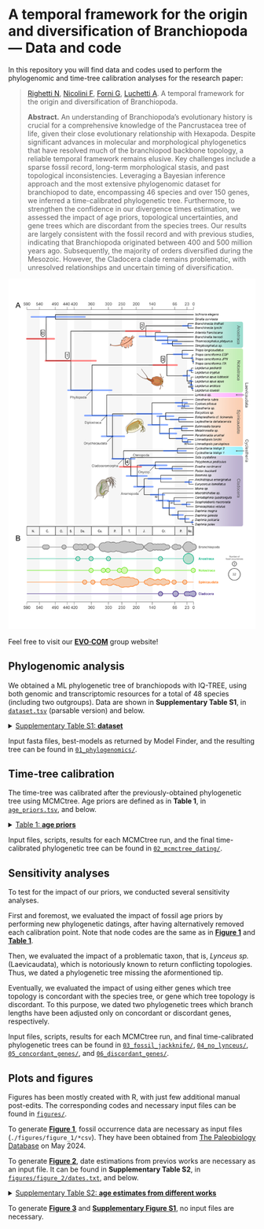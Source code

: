 # A temporal framework for the origin and diversification of Branchiopoda — Data and code

In this repository you will find data and codes used to perform the phylogenomic and time-tree calibration analyses for the research paper:
> [Righetti N](https://github.com/NiccoloRighetti), [Nicolini F](https://github.com/filonico), [Forni G](https://github.com/for-giobbe), [Luchetti A](https://github.com/andluche). A temporal framework for the origin and diversification of Branchiopoda.
>
> **Abstract.** An understanding of Branchiopoda’s evolutionary history is crucial for a comprehensive knowledge of the Pancrustacea tree of life, given their close evolutionary relationship with Hexapoda. Despite significant advances in molecular and morphological phylogenetics that have resolved much of the branchiopod backbone topology, a reliable temporal framework remains elusive. Key challenges include a sparse fossil record, long-term morphological stasis, and past topological inconsistencies. Leveraging a Bayesian inference approach and the most extensive phylogenomic dataset for branchiopod to date, encompassing 46 species and over 150 genes, we inferred a time-calibrated phylogenetic tree. Furthermore, to strengthen the confidence in our divergence times estimation, we assessed the impact of age priors, topological uncertainties, and gene trees which are discordant from the species trees. Our results are largely consistent with the fossil record and with previous studies, indicating that Branchiopoda originated between 400 and 500 million years ago. Subsequently, the majority of orders diversified during the Mesozoic. However, the Cladocera clade remains problematic, with unresolved relationships and uncertain timing of diversification.

<p align="center">
<img src="./figures/figure1/figure_1_FINAL.png">
</p>

Feel free to visit our **[EVO·COM](https://sites.google.com/view/evo-com-unibo/home)** group website!

## Phylogenomic analysis
We obtained a ML phylogenetic tree of branchiopods with IQ-TREE, using both genomic and transcriptomic resources for a total of 48 species (including two outgroups). Data are shown in **Supplementary Table S1**, in [<code>dataset.tsv</code>](./dataset.tsv) (parsable version) and below.

<details>

<summary><ins>Supplementary Table S1: <b>dataset</b></ins></summary>

| Species                       | ID   | Subclass   | Superorder    | Group          | Order         | Family            | GenBank Accession Number                                                                               | BUSCO statistics                        | BUSCO genes for phylogenomics | Reference                  |
| ----------------------------- | ---- | ---------- | ------------- | -------------- | ------------- | ----------------- | ------------------------------------------------------------------------------------------------------ | --------------------------------------- | ----------------------------- | -------------------------- |
| *Ischnura elegans*              | Iele | Outgroup   | Outgroup      | Outgroup       | Outgroup      | Outgroup          | [GCA_921293095.1](https://www.ncbi.nlm.nih.gov/datasets/genome/GCA_921293095.1/)                       | C:98.0%[S:97.4%,D:0.6%],F:0.9%,M:1.1%   | 134                           | Price et al., 2022         |
| *Sinella curviseta*             | Scur | Outgroup   | Outgroup      | Outgroup       | Outgroup      | Outgroup          | [GCA_004115045.3](https://www.ncbi.nlm.nih.gov/datasets/genome/GCA_004115045.3/)                       | C:96.3%[S:93.7%,D:2.6%],F:1.3%,M:2.4%   | 129                           | Zhang et al., 2019         |
| *Branchinecta lindahli*         | Blin | Sarsotraca | \-            | \-             | Anostraca     | Branchinectidae   | [GCA_023053555.1](https://www.ncbi.nlm.nih.gov/datasets/genome/GCA_023053555.1/)                       | C:90.8%[S:90.5%,D:0.3%],F:3.5%,M:5.7%   | 131                           | Kieran Blair et al., 2023a |
| *Branchinecta lynchi*           | Blyn | Sarsotraca | \-            | \-             | Anostraca     | Branchinectidae   | [GCA_023053575.1](https://www.ncbi.nlm.nih.gov/datasets/genome/GCA_023053575.1/)                       | C:90.1%[S:89.4%,D:0.7%],F:4.0%,M:5.9%   | 130                           | Kieran Blair et al., 2023b |
| *Artemia franciscana*           | Afr1 | Sarsotraca | \-            | \-             | Anostraca     | Artemiidae        | [Korea Polar Research Institute](https://antagen.kopri.re.kr/project/genome_info_iframe.php?Code=AF01) | C:66.4%[S:62.5%,D:3.9%],F:20.5%,M:13.1% | 105                           | NA                         |
| *Branchinella herrodi*          | Bher | Sarsotraca | \-            | \-             | Anostraca     | Thamnocephalidae  | [SRR4113492](https://trace.ncbi.nlm.nih.gov/Traces?run=SRR4113492)                                     | C:75.2%[S:73.4%,D:1.8%],F:14.3%,M:10.5% | 123                           | Schwentner et al., 2018    |
| *Streptocephalus sp.*           | Stsp | Sarsotraca | \-            | \-             | Anostraca     | Streptocephalidae | [SRR5140122](https://trace.ncbi.nlm.nih.gov/Traces?run=SRR5140122)                                     | C:21.7%[S:21.5%,D:0.2%],F:36.5%,M:41.8% | 90                            | Schwentner et al., 2018    |
| *Thamnocephalus platyurus*      | Tpla | Sarsotraca | \-            | \-             | Anostraca     | Thamnocephalidae  | [SRR5140150](https://trace.ncbi.nlm.nih.gov/Traces?run=SRR5140150)                                     | C:35.4%[S:35.1%,D:0.3%],F:37.4%,M:27.2% | 118                           | Schwentner et al., 2018    |
| *Triops cancriformis* ESP       | Tces | Phyllopoda | Calmanostraca | \-             | Notostraca    | Triopsidae        | [GCA_022832265.1](https://www.ncbi.nlm.nih.gov/datasets/genome/GCA_022832265.1/)                       | C:96.2%[S:87.8%,D:8.4%],F:2.3%,M:1.5%   | 124                           | Luchetti et al., 2021      |
| *Triops cancriformis* ITA       | Tcit | Phyllopoda | Calmanostraca | \-             | Notostraca    | Triopsidae        | [GCA_022832245.1](https://www.ncbi.nlm.nih.gov/datasets/genome/GCA_022832245.1/)                       | C:96.6%[S:96.3%,D:0.3%],F:2.4%,M:1.0%   | 134                           | Luchetti et al., 2021      |
| *Triops cancriformis* JPN       | Tcjp | Phyllopoda | Calmanostraca | \-             | Notostraca    | Triopsidae        | [GCA_000981345.1](https://www.ncbi.nlm.nih.gov/datasets/genome/GCA_000981345.1/)                       | C:94.8%[S:94.7%,D:0.1%],F:3.8%,M:1.4%   | 133                           | Ikeda et al., 2015         |
| *Triops longicaudatus*          | Tlon | Phyllopoda | Calmanostraca | \-             | Notostraca    | Triopsidae        | [GCA_022885665.1](https://www.ncbi.nlm.nih.gov/datasets/genome/GCA_022885665.1/)                       | C:97.3%[S:97.1%,D:0.2%],F:2.1%,M:0.6%   | 134                           | Luchetti et al., 2021      |
| *Lepidurus apus apus*           | Lapu | Phyllopoda | Calmanostraca | \-             | Notostraca    | Triopsidae        | [GCA_022832285.1](https://www.ncbi.nlm.nih.gov/datasets/genome/GCA_022832285.1/)                       | C:97.6%[S:96.6%,D:1.0%],F:1.6%,M:0.8%   | 132                           | Luchetti et al., 2021      |
| *Lepidurus arcticus*            | Lart | Phyllopoda | Calmanostraca | \-             | Notostraca    | Triopsidae        | [GCA_003724045.1](https://www.ncbi.nlm.nih.gov/datasets/genome/GCA_003724045.1/)                       | C:97.5%[S:96.2%,D:1.3%],F:1.6%,M:0.9%   | 133                           | Savojardo et al., 2019     |
| *Lepidurus couesii*             | Lcou | Phyllopoda | Calmanostraca | \-             | Notostraca    | Triopsidae        | [GCA_022832235.1](https://www.ncbi.nlm.nih.gov/datasets/genome/GCA_022832235.1/)                       | C:95.9%[S:90.6%,D:5.3%],F:2.7%,M:1.4%   | 128                           | Luchetti et al., 2021      |
| *Lepidurus cryptus*             | Lcry | Phyllopoda | Calmanostraca | \-             | Notostraca    | Triopsidae        | [SRR5140152](https://trace.ncbi.nlm.nih.gov/Traces?run=SRR5140152)                                     | C:62.5%[S:62.0%,D:0.5%],F:25.8%,M:11.7% | 127                           | Schwentner et al., 2018    |
| *Lepidurus packardi*            | Lpac | Phyllopoda | Calmanostraca | \-             | Notostraca    | Triopsidae        | [GCA_023053545.1](https://www.ncbi.nlm.nih.gov/datasets/genome/GCA_023053545.1/)                       | C:97.2%[S:96.7%,D:0.5%],F:1.4%,M:1.4%   | 134                           | Kieran Blair et al., 2022  |
| *Lepidurus apus lubbocki*       | Lubb | Phyllopoda | Calmanostraca | \-             | Notostraca    | Triopsidae        | [GCA_003723985.1](https://www.ncbi.nlm.nih.gov/datasets/genome/GCA_003723985.1/)                       | C:97.8%[S:89.2%,D:8.6%],F:1.4%,M:0.8%   | 124                           | Savojardo et al., 2019     |
| *Lynceus sp.*                   | Lysp | Phyllopoda | Diplostraca   | "Conchostraca" | Laevicaudata  | Lynceidae         | [SRR5140145](https://trace.ncbi.nlm.nih.gov/Traces?run=SRR5140145)                                     | C:65.7%[S:65.2%,D:0.5%],F:23.6%,M:10.7% | 125                           | Schwentner et al., 2018    |
| *Cyzicus pilosus*               | Cpil | Phyllopoda | Diplostraca   | "Conchostraca" | Spinicaudata  | Cyzicidae         | [SRR5140139](https://trace.ncbi.nlm.nih.gov/Traces?run=SRR5140139)                                     | C:63.9%[S:61.6%,D:2.3%],F:24.8%,M:11.3% | 124                           | Schwentner et al., 2018    |
| *Ozestheria rubra*              | Orub | Phyllopoda | Diplostraca   | "Conchostraca" | Spinicaudata  | Cyzicidae         | [SRR4113504](https://trace.ncbi.nlm.nih.gov/Traces?run=SRR4113504)                                     | C:62.4%[S:60.9%,D:1.5%],F:25.9%,M:11.7% | 127                           | Schwentner et al., 2018    |
| *Ozestheria sp.*                | Ozsp | Phyllopoda | Diplostraca   | "Conchostraca" | Spinicaudata  | Cyzicidae         | [SRR5140151](https://trace.ncbi.nlm.nih.gov/Traces?run=SRR5140151)                                     | C:23.8%[S:23.7%,D:0.1%],F:32.6%,M:43.6% | 100                           | Schwentner et al., 2018    |
| *Eocyzicus sp.*                 | Eosp | Phyllopoda | Diplostraca   | "Conchostraca" | Spinicaudata  | Eocyzicidae       | [SRR5140111](https://trace.ncbi.nlm.nih.gov/Traces?run=SRR5140111)                                     | C:79.1%[S:76.7%,D:2.4%],F:14.7%,M:6.2%  | 128                           | Schwentner et al., 2018    |
| *Eoleptestheria cf. ticinensis* | Etic | Phyllopoda | Diplostraca   | "Conchostraca" | Spinicaudata  | Leptestheriidae   | [SRR5140141](https://trace.ncbi.nlm.nih.gov/Traces?run=SRR5140141)                                     | C:71.1%[S:69.0%,D:2.1%],F:19.1%,M:9.8%  | 130                           | Schwentner et al., 2018    |
| *Leptestheria dahalacensis*     | Ldah | Phyllopoda | Diplostraca   | "Conchostraca" | Spinicaudata  | Leptestheriidae   | [GCA_022114935.1](https://www.ncbi.nlm.nih.gov/datasets/genome/GCA_022114935.1/)                       | C:92.9%[S:90.1%,D:2.8%],F:3.4%,M:3.7%   | 128                           | Luchetti et al., 2021      |
| *Eulimnadia texana*             | Etex | Phyllopoda | Diplostraca   | "Conchostraca" | Spinicaudata  | Limnadiidae       | [GCA_002872375.1](https://www.ncbi.nlm.nih.gov/datasets/genome/GCA_002872375.1/)                       | C:98.8%[S:94.4%,D:4.4%],F:0.7%,M:0.5%   | 131                           | Baldwin-Brown et al., 2018 |
| *Limnadopsis birchii*           | Lbir | Phyllopoda | Diplostraca   | "Conchostraca" | Spinicaudata  | Limnadiidae       | [SRR5140136](https://trace.ncbi.nlm.nih.gov/Traces?run=SRR5140136)                                     | C:40.0%[S:38.2%,D:1.8%],F:38.5%,M:21.5% | 111                           | Schwentner et al., 2018    |
| *Limnadopsis parvispinus*       | Lpar | Phyllopoda | Diplostraca   | "Conchostraca" | Spinicaudata  | Limnadiidae       | [SRR5140106](https://trace.ncbi.nlm.nih.gov/Traces?run=SRR5140106)                                     | C:34.1%[S:33.1%,D:1.0%],F:38.0%,M:27.9% | 120                           | Schwentner et al., 2018    |
| *Metalimnadia sp.*              | Mesp | Phyllopoda | Diplostraca   | "Conchostraca" | Spinicaudata  | Limnadiidae       | [SRR5140110](https://trace.ncbi.nlm.nih.gov/Traces?run=SRR5140110)                                     | C:46.4%[S:45.1%,D:1.3%],F:35.1%,M:18.5% | 119                           | Schwentner et al., 2018    |
| *Paralimnadia urukhai*          | Puru | Phyllopoda | Diplostraca   | "Conchostraca" | Spinicaudata  | Limnadiidae       | [SRR5140109](https://trace.ncbi.nlm.nih.gov/Traces?run=SRR5140109)                                     | C:67.3%[S:66.3%,D:1.0%],F:22.4%,M:10.3% | 131                           | Schwentner et al., 2018    |
| *Cyclestheria hislopi*          | C146 | Phyllopoda | Diplostraca   | "Conchostraca" | Cyclestherida | Cyclestheriidae   | [SRR5140134](https://trace.ncbi.nlm.nih.gov/Traces?run=SRR5140134)                                     | C:70.5%[S:69.6%,D:0.9%],F:20.9%,M:8.6%  | 129                           | Schwentner et al., 2018    |
| *Cyclestheria hislopi*          | Chis | Phyllopoda | Diplostraca   | "Conchostraca" | Cyclestherida | Cyclestheriidae   | [SRR5140140](https://trace.ncbi.nlm.nih.gov/Traces?run=SRR5140140)                                     | C:81.1%[S:80.4%,D:0.7%],F:14.5%,M:4.4%  | 130                           | Schwentner et al., 2018    |
| *Sida crystallina*              | Scry | Phyllopoda | Diplostraca   | Cladocera      | Ctenopoda     | Sididae           | [SRR5140104](https://trace.ncbi.nlm.nih.gov/Traces?run=SRR5140104)                                     | C:82.0%[S:81.0%,D:1.0%],F:12.7%,M:5.3%  | 134                           | Schwentner et al., 2018    |
| *Polyphemus pediculus*          | Pped | Phyllopoda | Diplostraca   | Cladocera      | Onychopoda    | Polyphemidae      | [SRR5140114](https://trace.ncbi.nlm.nih.gov/Traces?run=SRR5140114)                                     | C:52.6%[S:51.9%,D:0.7%],F:30.6%,M:16.8% | 125                           | Schwentner et al., 2018    |
| *Evadne cf. nordmanni*          | Enor | Phyllopoda | Diplostraca   | Cladocera      | Onychopoda    | Podonidae         | [SRR5140118](https://trace.ncbi.nlm.nih.gov/Traces?run=SRR5140118)                                     | C:66.1%[S:65.0%,D:1.1%],F:23.8%,M:10.1% | 125                           | Schwentner et al., 2018    |
| *Podon leuckartii*              | Pleu | Phyllopoda | Diplostraca   | Cladocera      | Onychopoda    | Podonidae         | [SRR5140133](https://trace.ncbi.nlm.nih.gov/Traces?run=SRR5140133)                                     | C:63.5%[S:63.1%,D:0.4%],F:19.1%,M:17.4% | 126                           | Schwentner et al., 2018    |
| *Bosmina sp.*                   | Bosp | Phyllopoda | Diplostraca   | Cladocera      | Anomopoda     | Bosminidae        | [SRR5140102](https://trace.ncbi.nlm.nih.gov/Traces?run=SRR5140102)                                     | C:34.9%[S:34.6%,D:0.3%],F:34.7%,M:30.4% | 112                           | Schwentner et al., 2018    |
| *Anchistropus emarginatus*      | Aema | Phyllopoda | Diplostraca   | Cladocera      | Anomopoda     | Chydoridae        | [SRR5140156](https://trace.ncbi.nlm.nih.gov/Traces?run=SRR5140156)                                     | C:90.5%[S:89.9%,D:0.6%],F:6.3%,M:3.2%   | 134                           | Schwentner et al., 2018    |
| *Eurycercus cf. lamellatus*     | Elam | Phyllopoda | Diplostraca   | Cladocera      | Anomopoda     | Eurycercidae      | [SRR5140146](https://trace.ncbi.nlm.nih.gov/Traces?run=SRR5140146)                                     | C:80.5%[S:79.5%,D:1.0%],F:13.2%,M:6.3%  | 128                           | Schwentner et al., 2018    |
| *Moina sp.*                     | Mosp | Phyllopoda | Diplostraca   | Cladocera      | Anomopoda     | Moinidae          | [SRR5140125](https://trace.ncbi.nlm.nih.gov/Traces?run=SRR5140125)                                     | C:91.0%[S:89.6%,D:1.4%],F:6.2%,M:2.8%   | 128                           | Schwentner et al., 2018    |
| *Macrothricidae sp.*            | Masp | Phyllopoda | Diplostraca   | Cladocera      | Anomopoda     | Macrothricidae    | [SRR5140158](https://trace.ncbi.nlm.nih.gov/Traces?run=SRR5140158)                                     | C:84.3%[S:83.6%,D:0.7%],F:11.4%,M:4.3%  | 133                           | Schwentner et al., 2018    |
| *Ceriodaphnia quadrangula*      | Cqua | Phyllopoda | Diplostraca   | Cladocera      | Anomopoda     | Daphniidae        | [SRR5140137](https://trace.ncbi.nlm.nih.gov/Traces?run=SRR5140137)                                     | C:61.5%[S:59.6%,D:1.9%],F:26.6%,M:11.9% | 125                           | Schwentner et al., 2018    |
| *Daphnia galeata*               | Dgal | Phyllopoda | Diplostraca   | Cladocera      | Anomopoda     | Daphniidae        | [GCA_918697745.1](https://www.ncbi.nlm.nih.gov/datasets/genome/GCA_918697745.1/)                       | C:95.2%[S:94.2%,D:1.0%],F:1.5%,M:3.3%   | 130                           | Nickel et al., 2021        |
| *Daphnia magna*                 | Dmag | Phyllopoda | Diplostraca   | Cladocera      | Anomopoda     | Daphniidae        | [GCF_003990815.1](https://www.ncbi.nlm.nih.gov/datasets/genome/GCF_003990815.1/)                       | C:98.6%[S:94.4%,D:4.2%],F:0.6%,M:0.8%   | 130                           | Lee et al., 2019           |
| *Daphnia pulicaria*             | Dpli | Phyllopoda | Diplostraca   | Cladocera      | Anomopoda     | Daphniidae        | [GCA_021234035.2](https://www.ncbi.nlm.nih.gov/datasets/genome/GCA_021234035.2/)                       | C:98.8%[S:97.2%,D:1.6%],F:0.7%,M:0.5%   | 131                           | Wersebe et al., 2023       |
| *Daphnia pulex*                 | Dpul | Phyllopoda | Diplostraca   | Cladocera      | Anomopoda     | Daphniidae        | [GCA_000187875.1](https://www.ncbi.nlm.nih.gov/datasets/genome/GCA_000187875.1/)                       | C:98.1%[S:97.9%,D:0.2%],F:0.6%,M:1.3%   | 132                           | Colbourne et al., 2011     |
| *Scapholeberis cf. mucronata*   | Smuc | Phyllopoda | Diplostraca   | Cladocera      | Anomopoda     | Daphniidae        | [SRR5140113](https://trace.ncbi.nlm.nih.gov/Traces?run=SRR5140113)                                     | C:77.5%[S:77.4%,D:0.1%],F:14.9%,M:7.6%  | 130                           | Schwentner et al., 2018    |
| *Simocephalus vetulus*          | Svet | Phyllopoda | Diplostraca   | Cladocera      | Anomopoda     | Daphniidae        | [SRR5140138](https://trace.ncbi.nlm.nih.gov/Traces?run=SRR5140138)                                     | C:81.4%[S:81.1%,D:0.3%],F:13.0%,M:5.6%  | 133                           | Schwentner et al., 2018    |

</details>

Input fasta files, best-models as returned by Model Finder, and the resulting tree can be found in [<code>01_phylogenomics/</code>](./01_phylogenomics/).

## Time-tree calibration
The time-tree was calibrated after the previously-obtained phylogenetic tree using MCMCtree. Age priors are defined as in **Table 1**, in [<code>age_priors.tsv</code>](./age_priors.tsv), and below.

<details>

<summary><ins>Table 1: <b>age priors</b></ins></summary>

| Group                                    | Node code | Fossil                         | Min. Age (Ma) | Max. Age (Ma) | Reference          |
| ---------------------------------------- | --------- | ------------------------------ | ------------- | ------------- | ------------------ |
| Branchiopoda + Hexapoda (Allotriocardia) | 0         | *Rehbachiella kinnekullensis*    | 497.00        | 636.00        | Wolfe et al., 2016 |
| Branchiopoda crown group                 | 1         | *Lepidocaris rhyniensis*         | 405.00        | 521.00 (soft) | Wolfe et al., 2016 |
| Anostraca crown group                    | 2         | *Palaeochirocephalus rasnitsyni* | 125.71        | 521.00 (soft) | Wolfe et al., 2016 |
| Notostraca crown group                   | 3         | *Chenops yixianensis*            | 121.80        | 521.00 (soft) | Wolfe et al., 2016 |
| Cladocera crown group                    | 4         | *Smirnovidaphnia smirnovi*       | 173.10        | 521.00 (soft) | Wolfe et al., 2016 |

</details>

Input files, scripts, results for each MCMCtree run, and the final time-calibrated phylogenetic tree can be found in [<code>02_mcmctree_dating/</code>](./02_mcmctree_dating/).

## Sensitivity analyses
To test for the impact of our priors, we conducted several sensitivity analyses.

First and foremost, we evaluated the impact of fossil age priors by performing new phylogenetic datings, after having alternatively removed each calibration point. Note that node codes are the same as in **[Figure 1](./figures/figure1/figure_1_FINAL.png)** and **[Table 1](./age_priors.tsv)**.

Then, we evaluated the impact of a problematic taxon, that is, *Lynceus sp.* (Laevicaudata), which is notoriously known to return conflicting topologies. Thus, we dated a phylogenetic tree missing the aformentioned tip. 

Eventually, we evaluated the impact of using either genes which tree topology is concordant with the species tree, or gene which tree topology is discordant. To this purpose, we dated two phylogenetic trees which branch lengths have been adjusted only on concordant or discordant genes, respectively.

Input files, scripts, results for each MCMCtree run, and final time-calibrated phylogenetic trees can be found in [<code>03_fossil_jackknife/</code>](./03_fossil_jackknife/), [<code>04_no_lynceus/</code>](./04_no_lynceus/), [<code>05_concordant_genes/</code>](./05_concordant_genes/), and [<code>06_discordant_genes/</code>](./06_discordant_genes/).

## Plots and figures
Figures has been mostly created with R, with just few additional manual post-edits. The corresponding codes and necessary input files can be found in [<code>figures/</code>](./figures/).

To generate **[Figure 1](./figures/figure_1/figure_1_FINAL.png)**, fossil occurrence data are necessary as input files (<code>./figures/figure_1/*csv</code>). They have been obtained from [The Paleobiology Database](https://paleobiodb.org/#/) on May 2024.

To generate **[Figure 2](./figures/figure2/figure_2.png)**, date estimations from previos works are necessary as an input file. It can be found in **Supplementary Table S2**, in [<code>figures/figure_2/dates.txt</code>](.figures/figure_2/dates.txt), and below.

<details>

<summary><ins>Supplementary Table S2: <b>age estimates from different works</b></ins></summary>

| Clade            | Date (this works) | 95% CI (this works) | Date (Sun et al., 2016) | 95% CI (Sun et al., 2016) | Date (Uozomi et al., 2021) | 95% CI (Uozomi et al., 2021) | Date (Bernot et al., 2023) | 95% CI (Bernot et al., 2023) |
| ---------------- | ---------------- | ---------------- | ---------------- | ---------------- | ----------------- | ------------------- | ----------------------- | ------------------------- |
| Branchiopoda (1) | 435.0             | 345.7 – 524.1       | 495.0                   | 478.0 – 512.0             | 534.5 | N/A | 450.0 | 401.4 – 503.9 |
| Anostraca (2)    | 171.0            | 119.4 – 241.3       | 310.0                   | 218.0 – 402.0             | 142.1 | N/A | N/A | N/A |
| Phyllopoda       | 360.0             | 289.7 – 444.2       | 465.0                   | 448.0 – 480.0             | 496.0 | N/A | 370.0 | 277.7 – 447.8 |
| Notostraca (3)   | 129.0             | 58.8 – 143.3        | N/A                     | N/A                       | 51.7 | N/A | N/A | N/A |
| Diplostraca      | 310.0             | 250.0 – 384.4       | 450.0                   | 430.0 – 460.0             | 419.1 | N/A | N/A | N/A |
| Onychocaudata    | 290.0             | 246.3 – 327.0       | 465.5                   | 416 – 515                 | 376.2 | N/A | 240.0 | 147.3 – 344.3 |
| Spinicaudata     | 141.0             | 113.3 – 201.5       | N/A                     | N/A                       | 170.6 | N/A | N/A | N/A |
| Cladoceromorpha  | 249.0             | 209.5 – 289.7       | N/A                     | N/A                       | 305.9 | N/A | N/A | N/A |
| Cyclestherida    | 58.0              | 27.1 – 105.1        | N/A                     | N/A                       | N/A | N/A | N/A | N/A |
| Cladocera (4)    | 224.0             | 186.4 – 263.1       | N/A                     | N/A                       | 261.5 | N/A | N/A | N/A |
| Anomopoda        | 176.0             | 145.0 – 211.9       | N/A                     | N/A                       | 199.1 | N/A | N/A | N/A |
| Onycopoda        | 137.0             | 95.6 – 190.2        | N/A                     | N/A                       | N/A | N/A | N/A | N/A |

</details>

To generate **[Figure 3](./figures/figure3_SuppFig1/figure_3.png)** and **[Supplementary Figure S1](./figures/figure3_SuppFig1/supp_figure_S1.png)**, no input files are necessary.